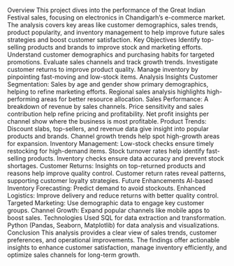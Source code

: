 Overview
This project dives into the performance of the Great Indian Festival sales, focusing on electronics in Chandigarh’s e-commerce market. The analysis covers key areas like customer demographics, sales trends, product popularity, and inventory management to help improve future sales strategies and boost customer satisfaction.
Key Objectives
Identify top-selling products and brands to improve stock and marketing efforts.
Understand customer demographics and purchasing habits for targeted promotions.
Evaluate sales channels and track growth trends.
Investigate customer returns to improve product quality.
Manage inventory by pinpointing fast-moving and low-stock items.
Analysis Insights
Customer Segmentation:
Sales by age and gender show primary demographics, helping to refine marketing efforts.
Regional sales analysis highlights high-performing areas for better resource allocation.
Sales Performance:
A breakdown of revenue by sales channels.
Price sensitivity and sales contribution help refine pricing and profitability.
Net profit insights per channel show where the business is most profitable.
Product Trends:
Discount slabs, top-sellers, and revenue data give insight into popular products and brands.
Channel growth trends help spot high-growth areas for expansion.
Inventory Management:
Low-stock checks ensure timely restocking for high-demand items.
Stock turnover rates help identify fast-selling products.
Inventory checks ensure data accuracy and prevent stock shortages.
Customer Returns:
Insights on top-returned products and reasons help improve quality control.
Customer return rates reveal patterns, supporting customer loyalty strategies.
Future Enhancements
AI-based Inventory Forecasting: Predict demand to avoid stockouts.
Enhanced Logistics: Improve delivery and reduce returns with better quality control.
Targeted Marketing: Use demographic data to engage key customer groups.
Channel Growth: Expand popular channels like mobile apps to boost sales.
Technologies Used
SQL for data extraction and transformation.
Python (Pandas, Seaborn, Matplotlib) for data analysis and visualizations.
Conclusion
This analysis provides a clear view of sales trends, customer preferences, and operational improvements. The findings offer actionable insights to enhance customer satisfaction, manage inventory efficiently, and optimize sales channels for long-term growth.
